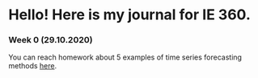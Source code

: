 # Hello! Here is my journal for IE 360.

### Week 0 (29.10.2020)
You can reach homework about 5 examples of time series forecasting methods [here](file:///C:/Users/ozgur/Documents/GitHub/fall20-ozgurkv/Files/example_homework_0.html).
